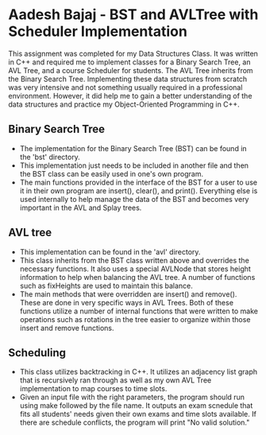 # Aadesh Bajaj - BST and AVLTree with Scheduler Implementation
This assignment was completed for my Data Structures Class. It was written in C++ and required me to implement classes for a Binary Search Tree, an AVL Tree, and a course Scheduler for students. The AVL Tree inherits from the Binary Search Tree. Implementing these data structures from scratch was very intensive and not something usually required in a professional environment. However, it did help me to gain a better understanding of the data structures and practice my Object-Oriented Programming in C++.
## Binary Search Tree
* The implementation for the Binary Search Tree (BST) can be found in the 'bst' directory.
* This implementation just needs to be included in another file and then the BST class can be easily used in one's own program.
* The main functions provided in the interface of the BST for a user to use it in their own program are insert(), clear(), and print(). Everything else is used internally to help manage the data of the BST and becomes very important in the AVL and Splay trees.
## AVL tree
* This implementation can be found in the 'avl' directory.
* This class inherits from the BST class written above and overrides the necessary functions. It also uses a special AVLNode that stores height information to help when balancing the AVL tree. A number of functions such as fixHeights are used to maintain this balance.
* The main methods that were overridden are insert() and remove(). These are done in very specific ways in AVL Trees. Both of these functions utilize a number of internal functions that were written to make operations such as rotations in the tree easier to organize within those insert and remove functions.
## Scheduling
* This class utilizes backtracking in C++. It utilizes an adjacency list graph that is recursively ran through as well as my own AVL Tree implementation to map courses to time slots.
* Given an input file with the right parameters, the program should run using make followed by the file name. It outputs an exam scnedule that fits all students' needs given their own exams and time slots available. If there are schedule conflicts, the program will print "No valid solution."
